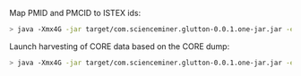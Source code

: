 Map PMID and PMCID to ISTEX ids:

```bash
> java -Xmx4G -jar target/com.scienceminer.glutton-0.0.1.one-jar.jar -exe istexPMID -out ../data/istex/istexIds.all 
```

Launch harvesting of CORE data based on the CORE dump:

```bash
> java -Xmx4G -jar target/com.scienceminer.glutton-0.0.1.one-jar.jar -exe coreHarvesting
```

